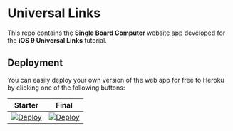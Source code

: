 # Universal Links

This repo contains the **Single Board Computer** website app developed for the **iOS 9 Universal Links** tutorial.

## Deployment

You can easily deploy your own version of the web app for free to Heroku by clicking one of the following buttons:

| Starter | Final |
|---------|-------|
| [![Deploy](https://www.herokucdn.com/deploy/button.svg)](https://heroku.com/deploy?template=https://github.com/MauriceMickens/universal-links/tree/starter) | [![Deploy](https://www.herokucdn.com/deploy/button.svg)](https://heroku.com/deploy?template=https://github.com/MauriceMickens/universal-links/tree/final) |
